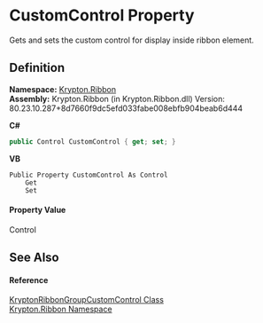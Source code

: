 # CustomControl Property


Gets and sets the custom control for display inside ribbon element.



## Definition
**Namespace:** <a href="1e9bc734-cff9-e9b8-f013-94cdac669794.md">Krypton.Ribbon</a>  
**Assembly:** Krypton.Ribbon (in Krypton.Ribbon.dll) Version: 80.23.10.287+8d7660f9dc5efd033fabe008ebfb904beab6d444

**C#**
``` C#
public Control CustomControl { get; set; }
```
**VB**
``` VB
Public Property CustomControl As Control
	Get
	Set
```



#### Property Value
Control

## See Also


#### Reference
<a href="7cfced11-1d27-bec8-bfd2-8cf4fe21460a.md">KryptonRibbonGroupCustomControl Class</a>  
<a href="1e9bc734-cff9-e9b8-f013-94cdac669794.md">Krypton.Ribbon Namespace</a>  
